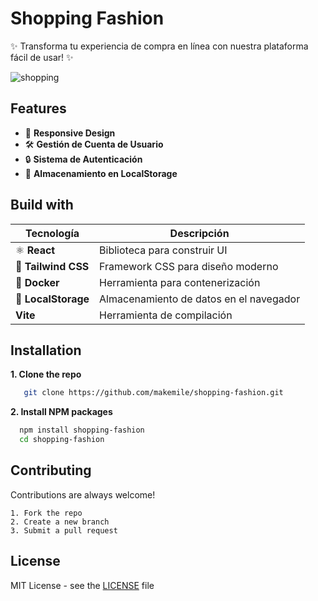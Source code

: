 
# Shopping Fashion 

✨ Transforma tu experiencia de compra en línea con nuestra plataforma fácil de usar! ✨


![shopping](https://github.com/user-attachments/assets/3375f027-a590-4f3d-9a12-68bc68a21479)



## Features

- 🚀 **Responsive Design**
- 🛠️ **Gestión de Cuenta de Usuario**
- 🔒 **Sistema de Autenticación**
- 💾 **Almacenamiento en LocalStorage**



## Build with

| Tecnología      | Descripción                          |
|------------------|--------------------------------------|
| ⚛️ **React**        | Biblioteca para construir UI         |
| 🎨 **Tailwind CSS** | Framework CSS para diseño moderno    |
| 🐳 **Docker**       | Herramienta para contenerización     |
| 💾 **LocalStorage** | Almacenamiento de datos en el navegador |
|    **Vite**         | Herramienta de compilación               |

## Installation
   **1. Clone the repo**
```bash
   git clone https://github.com/makemile/shopping-fashion.git
```
   **2. Install NPM packages**
```bash
  npm install shopping-fashion
  cd shopping-fashion
```
## Contributing

Contributions are always welcome!
    
    1. Fork the repo 
    2. Create a new branch
    3. Submit a pull request


## License

MIT License - see the [LICENSE](https://choosealicense.com/licenses/mit/) file
